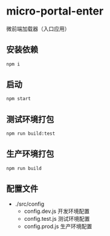 # micro-portal-enter
微前端加载器（入口应用）

## 安装依赖
```sh
npm i
```
## 启动
```sh
npm start
```
## 测试环境打包
```sh
npm run build:test
```

## 生产环境打包
```sh
npm run build
```

## 配置文件
- ./src/config
    - config.dev.js 开发环境配置
    - config.test.js 测试环境配置
    - config.prod.js 生产环境配置